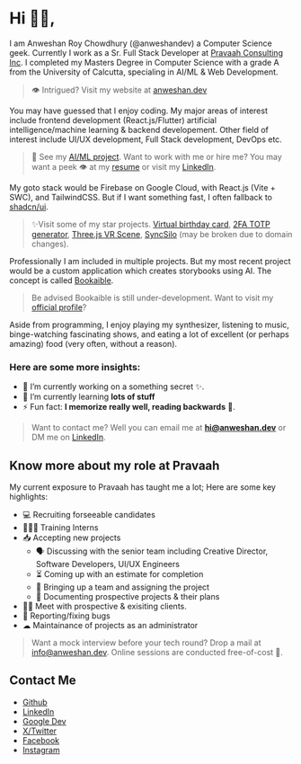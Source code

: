 # Hi 👋🏻,

I am Anweshan Roy Chowdhury (@anweshandev) a Computer Science geek. Currently I work as a Sr. Full Stack Developer at [Pravaah Consulting Inc](https://pravaahconsulting.com). I completed my Masters Degree in Computer Science with a grade A from the University of Calcutta, specialing in AI/ML & Web Development.

> 👁 Intrigued? Visit my website at [anweshan.dev](https://anweshan.dev)

You may have guessed that I enjoy coding. My major areas of interest include frontend development (React.js/Flutter) artificial intelligence/machine learning & backend developement. Other field of interest include UI/UX development, Full Stack development, DevOps etc.

> 🤖 See my [AI/ML project](https//anweshan.dev/mask.html).
> Want to work with me or hire me? You may want a peek 👁 at my [resume](https://anweshan.dev/cv.html) or visit my [LinkedIn](https://linkedin.com/in/anweshandev).

My goto stack would be Firebase on Google Cloud, with React.js (Vite + SWC), and TailwindCSS. But if I want something fast, I often fallback to [shadcn/ui](https://ui.shadcn.com/).

> ✨Visit some of my star projects. [Virtual birthday card](https://birthday.anweshan.dev/), [2FA TOTP generator](https://totp.anweshan.dev/), [Three.js VR Scene](https://anweshan.dev/vr/), [SyncSilo](https://cloud.anweshan.dev) (may be broken due to domain changes).

Professionally I am included in multiple projects. But my most recent project would be a custom application which creates storybooks using AI. The concept is called [Bookaible](https://bookaible.ai).

> Be advised Bookaible is still under-development. Want to visit my [official profile](https://github.com/arc-prvh)?

Aside from programming, I enjoy playing my synthesizer, listening to music, binge-watching fascinating shows, and eating a lot of excellent (or perhaps amazing) food (very often, without a reason).

### Here are some more insights:
- 🔭 I’m currently working on a something secret ✨. 
- 🌱 I’m currently learning **lots of stuff**
- ⚡ Fun fact: **I memorize really well, reading backwards** 📖.

> Want to contact me? Well you can email me at **hi@anweshan.dev** or DM me on [LinkedIn](https://linkedin.com/in/anweshandev).

## Know more about my role at Pravaah

My current exposure to Pravaah has taught me a lot; Here are some key highlights:

- 💻 Recruiting forseeable candidates
- 👨🏻‍🎓 Training Interns
- 📥 Accepting new projects
  - 🗣 Discussing with the senior team including Creative Director, Software Developers, UI/UX Engineers
  - ⏳ Coming up with an estimate for completion
  - 👥 Bringing up a team and assigning the project
  - 📃 Documenting prospective projects & their plans
- 🤝🏻 Meet with prospective & exisiting clients.
- 🐛 Reporting/fixing bugs
- ☁ Maintainance of projects as an administrator

> Want a mock interview before your tech round? Drop a mail at [info@anweshan.dev](info@anweshan.dev). Online sessions are conducted free-of-cost 💸.
      
## Contact Me

- [Github](https://github.com/anweshandev)
- [LinkedIn](https://linkedin.com/in/anweshandev)
- [Google Dev](https://g.dev/anweshandev)
- [X/Twitter](https://x.com/anweshandev)
- [Facebook](https://fb.me/anweshan.dev)
- [Instagram](https://instagram.com/anweshan.dev)
